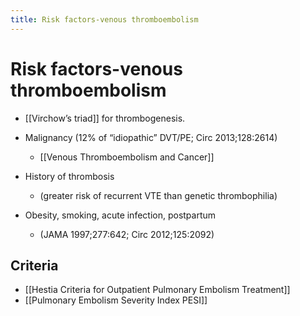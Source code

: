```yaml
---
title: Risk factors-venous thromboembolism
---
```

# Risk factors-venous thromboembolism

* [[Virchow’s triad]] for thrombogenesis.

* Malignancy (12% of “idiopathic” DVT/PE; Circ 2013;128:2614)
	* [[Venous Thromboembolism and Cancer]]

* History of thrombosis
	* (greater risk of recurrent VTE than genetic thrombophilia)

* Obesity, smoking, acute infection, postpartum
	* (JAMA 1997;277:642; Circ 2012;125:2092)

## Criteria

* [[Hestia Criteria for Outpatient Pulmonary Embolism Treatment]]
* [[Pulmonary Embolism Severity Index PESI]]
